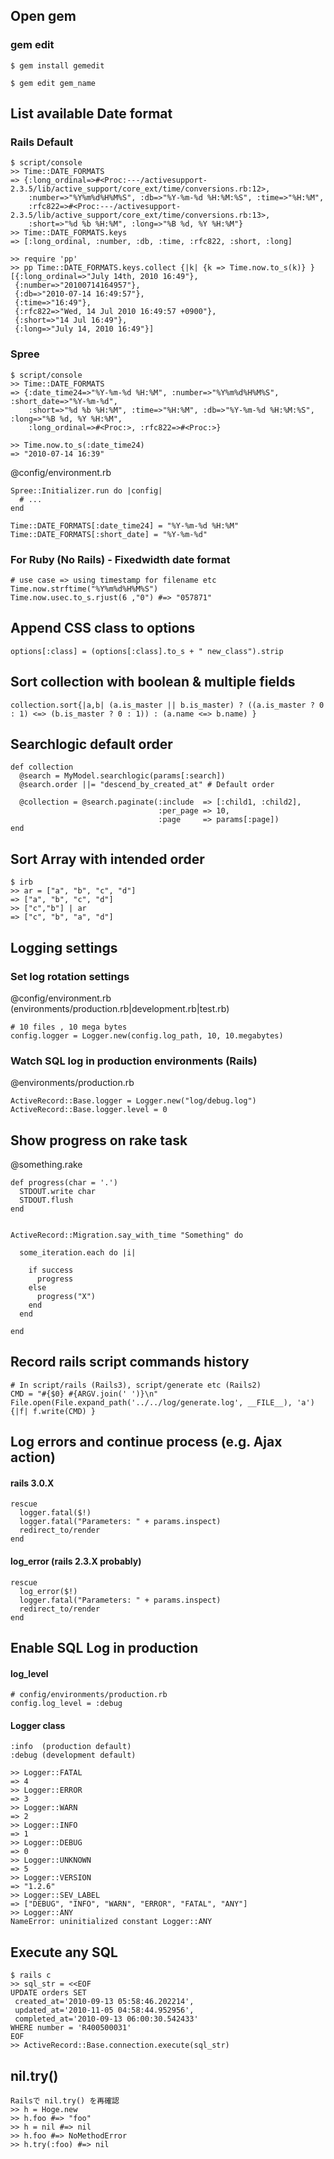 ## Open gem

### gem edit

    $ gem install gemedit
    
    $ gem edit gem_name

## List available Date format

### Rails Default
    $ script/console
    >> Time::DATE_FORMATS
    => {:long_ordinal=>#<Proc:---/activesupport-2.3.5/lib/active_support/core_ext/time/conversions.rb:12>,
        :number=>"%Y%m%d%H%M%S", :db=>"%Y-%m-%d %H:%M:%S", :time=>"%H:%M",
        :rfc822=>#<Proc:---/activesupport-2.3.5/lib/active_support/core_ext/time/conversions.rb:13>,
        :short=>"%d %b %H:%M", :long=>"%B %d, %Y %H:%M"}
    >> Time::DATE_FORMATS.keys
    => [:long_ordinal, :number, :db, :time, :rfc822, :short, :long]

    >> require 'pp'
    >> pp Time::DATE_FORMATS.keys.collect {|k| {k => Time.now.to_s(k)} }
    [{:long_ordinal=>"July 14th, 2010 16:49"},
     {:number=>"20100714164957"},
     {:db=>"2010-07-14 16:49:57"},
     {:time=>"16:49"},
     {:rfc822=>"Wed, 14 Jul 2010 16:49:57 +0900"},
     {:short=>"14 Jul 16:49"},
     {:long=>"July 14, 2010 16:49"}]

### Spree
    $ script/console
    >> Time::DATE_FORMATS
    => {:date_time24=>"%Y-%m-%d %H:%M", :number=>"%Y%m%d%H%M%S", :short_date=>"%Y-%m-%d",
        :short=>"%d %b %H:%M", :time=>"%H:%M", :db=>"%Y-%m-%d %H:%M:%S", :long=>"%B %d, %Y %H:%M",
        :long_ordinal=>#<Proc:>, :rfc822=>#<Proc:>}

    >> Time.now.to_s(:date_time24)
    => "2010-07-14 16:39"

@config/environment.rb

    Spree::Initializer.run do |config|
      # ...
    end

    Time::DATE_FORMATS[:date_time24] = "%Y-%m-%d %H:%M"
    Time::DATE_FORMATS[:short_date] = "%Y-%m-%d"

### For Ruby (No Rails) - Fixedwidth date format
    # use case => using timestamp for filename etc
    Time.now.strftime("%Y%m%d%H%M%S")
    Time.now.usec.to_s.rjust(6 ,"0") #=> "057871"

## Append CSS class to options

    options[:class] = (options[:class].to_s + " new_class").strip

## Sort collection with boolean & multiple fields

    collection.sort{|a,b| (a.is_master || b.is_master) ? ((a.is_master ? 0 : 1) <=> (b.is_master ? 0 : 1)) : (a.name <=> b.name) }

## Searchlogic default order

    def collection
      @search = MyModel.searchlogic(params[:search])
      @search.order ||= "descend_by_created_at" # Default order

      @collection = @search.paginate(:include  => [:child1, :child2],
                                     :per_page => 10,
                                     :page     => params[:page])
    end

## Sort Array with intended order

    $ irb
    >> ar = ["a", "b", "c", "d"]
    => ["a", "b", "c", "d"]
    >> ["c","b"] | ar
    => ["c", "b", "a", "d"]

## Logging settings
### Set log rotation settings

@config/environment.rb (environments/production.rb|development.rb|test.rb)

    # 10 files , 10 mega bytes
    config.logger = Logger.new(config.log_path, 10, 10.megabytes)

### Watch SQL log in production environments (Rails)
@environments/production.rb

    ActiveRecord::Base.logger = Logger.new("log/debug.log")
    ActiveRecord::Base.logger.level = 0

## Show progress on rake task

@something.rake

    def progress(char = '.')
      STDOUT.write char
      STDOUT.flush
    end


    ActiveRecord::Migration.say_with_time "Something" do

      some_iteration.each do |i|

        if success
          progress
        else
          progress("X")
        end
      end

    end

## Record rails script commands history

    # In script/rails (Rails3), script/generate etc (Rails2)
    CMD = "#{$0} #{ARGV.join(' ')}\n"
    File.open(File.expand_path('../../log/generate.log', __FILE__), 'a') {|f| f.write(CMD) }

## Log errors and continue process (e.g. Ajax action)

#### rails 3.0.X

    rescue
      logger.fatal($!)
      logger.fatal("Parameters: " + params.inspect)
      redirect_to/render
    end

#### log_error (rails 2.3.X probably)

    rescue
      log_error($!)
      logger.fatal("Parameters: " + params.inspect)
      redirect_to/render
    end

## Enable SQL Log in production

#### log_level

    # config/environments/production.rb
    config.log_level = :debug

#### Logger class

    :info  (production default)
    :debug (development default)

    >> Logger::FATAL
    => 4
    >> Logger::ERROR
    => 3
    >> Logger::WARN
    => 2
    >> Logger::INFO
    => 1
    >> Logger::DEBUG
    => 0
    >> Logger::UNKNOWN
    => 5
    >> Logger::VERSION
    => "1.2.6"
    >> Logger::SEV_LABEL
    => ["DEBUG", "INFO", "WARN", "ERROR", "FATAL", "ANY"]
    >> Logger::ANY
    NameError: uninitialized constant Logger::ANY

## Execute any SQL

    $ rails c
    >> sql_str = <<EOF
    UPDATE orders SET
     created_at='2010-09-13 05:58:46.202214',
     updated_at='2010-11-05 04:58:44.952956',
     completed_at='2010-09-13 06:00:30.542433'
    WHERE number = 'R400500031'
    EOF
    >> ActiveRecord::Base.connection.execute(sql_str)

## nil.try()

    Railsで nil.try() を再確認
    >> h = Hoge.new
    >> h.foo #=> "foo"
    >> h = nil #=> nil
    >> h.foo #=> NoMethodError
    >> h.try(:foo) #=> nil


